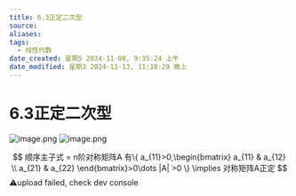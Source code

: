 ```yaml
---
title: 6.3正定二次型
source: 
aliases: 
tags:
  - 线性代数
date_created: 星期5 2024-11-08, 9:35:24 上午
date_modified: 星期3 2024-11-13, 11:18:29 晚上
---
```


# 6.3正定二次型

![image.png](https://s2.loli.net/2024/11/08/HhfCINDqOa2M7Y9.png)
![image.png](https://s2.loli.net/2024/11/08/YZw5cnsA7LkreDW.png)

$$
顺序主子式 = n阶对称矩阵A 有\{ a_{11}>0,\begin{bmatrix}
a_{11} & a_{12} \\
a_{21} & a_{22}
\end{bmatrix}>0\dots |A| >0 \} \implies 对称矩阵A正定
$$
⚠️upload failed, check dev console

